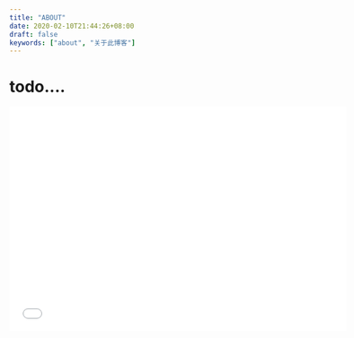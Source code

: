 ```yaml
---
title: "ABOUT"
date: 2020-02-10T21:44:26+08:00
draft: false
keywords: ["about", "关于此博客"]
---
```

# todo....

<!-- <iframe frameborder="no" border="0" marginwidth="0" marginheight="0" width=400 height=100 src="//music.163.com/outchain/player?type=2&id=5041155&auto=1&height=66"></iframe> -->

<iframe height="400" width="600" src="//player.bilibili.com/player.html?aid=54774652&cid=95807300&page=1" scrolling="no" border="0" frameborder="no" framespacing="0" allowfullscreen="true"> </iframe>